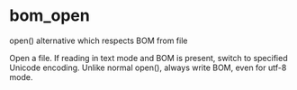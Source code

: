 # bom_open
open() alternative which respects BOM from file

Open a file. If reading in text mode and BOM is present, switch to specified Unicode encoding.
Unlike normal open(), always write BOM, even for utf-8 mode.
